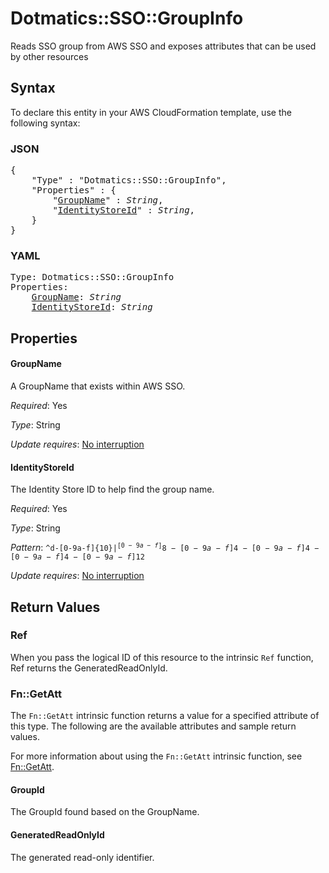 # Dotmatics::SSO::GroupInfo

Reads SSO group from AWS SSO and exposes attributes that can be used by other resources

## Syntax

To declare this entity in your AWS CloudFormation template, use the following syntax:

### JSON

<pre>
{
    "Type" : "Dotmatics::SSO::GroupInfo",
    "Properties" : {
        "<a href="#groupname" title="GroupName">GroupName</a>" : <i>String</i>,
        "<a href="#identitystoreid" title="IdentityStoreId">IdentityStoreId</a>" : <i>String</i>,
    }
}
</pre>

### YAML

<pre>
Type: Dotmatics::SSO::GroupInfo
Properties:
    <a href="#groupname" title="GroupName">GroupName</a>: <i>String</i>
    <a href="#identitystoreid" title="IdentityStoreId">IdentityStoreId</a>: <i>String</i>
</pre>

## Properties

#### GroupName

A GroupName that exists within AWS SSO.

_Required_: Yes

_Type_: String

_Update requires_: [No interruption](https://docs.aws.amazon.com/AWSCloudFormation/latest/UserGuide/using-cfn-updating-stacks-update-behaviors.html#update-no-interrupt)

#### IdentityStoreId

The Identity Store ID to help find the group name.

_Required_: Yes

_Type_: String

_Pattern_: <code>^d-[0-9a-f]{10}$|^[0-9a-f]{8}-[0-9a-f]{4}-[0-9a-f]{4}-[0-9a-f]{4}-[0-9a-f]{12}$</code>

_Update requires_: [No interruption](https://docs.aws.amazon.com/AWSCloudFormation/latest/UserGuide/using-cfn-updating-stacks-update-behaviors.html#update-no-interrupt)

## Return Values

### Ref

When you pass the logical ID of this resource to the intrinsic `Ref` function, Ref returns the GeneratedReadOnlyId.

### Fn::GetAtt

The `Fn::GetAtt` intrinsic function returns a value for a specified attribute of this type. The following are the available attributes and sample return values.

For more information about using the `Fn::GetAtt` intrinsic function, see [Fn::GetAtt](https://docs.aws.amazon.com/AWSCloudFormation/latest/UserGuide/intrinsic-function-reference-getatt.html).

#### GroupId

The GroupId found based on the GroupName.

#### GeneratedReadOnlyId

The generated read-only identifier.


